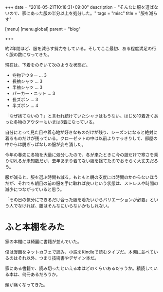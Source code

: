 +++
date = "2016-05-21T10:18:31+09:00"
description = "そんなに服を選ばないので、家にあった服の半分以上を処分した。"
tags = "misc"
title = "服を減らす"

[menu]
  [menu.global]
    parent = "blog"

+++

約2年間ほど、服を減らす努力をしている。そしてここ最初、ある程度満足の行く服の数になってきた。

現在は、下着をのぞいて次のような状態だ。

- 冬物アウター ... 3
- 長袖シャツ ... 3
- 半袖シャツ ... 3
- パーカー・ニット ... 3
- 長ズボン ... 3
- 半ズボン ... 4

「なぜ捨てないの？」と言われ続けていたシャツはもうない。はじめ10着近くあった冬物のアウターもいまは3着になっている。

自分にとって見た目や着心地が好きなものだけが残り、シーズンになると絶対に着るものだけが残っている。クローゼットの中は以前よりすっきりして、部屋の中からは脱ぎっぱなしの服が姿を消した。

今年の春先に冬物を大量に処分したので、冬が来たときに今の服だけで寒さを乗り切れるか未知数だが、去年あまり着てない服を捨てたのでおそらく大丈夫だろう。

服が減ると、服を選ぶ時間も減る。もともと朝の支度には時間のかからないほうだが、それでも朝目の前の服を手に取れば良いという状態は、ストレスや時間の減少につながっていると思う。

「その日の気分にできるだけ合った服を着たいからバリエーションが必要」という人でなければ、服はそんなにいらないかもしれない。

# ふと本棚をみた
家の本棚には綺麗に書籍が並んでいた。

僕は漫画をネットカフェで読み、小説をKindleで読むタイプだ。本棚に並べているのはそれ以外、つまり技術書やデザイン本だ。

家にある書籍で、読み切ったといえる本はどのくらいあるだろうか。積読している本は、何冊あるだろうか。

頭が痛くなってきた。
